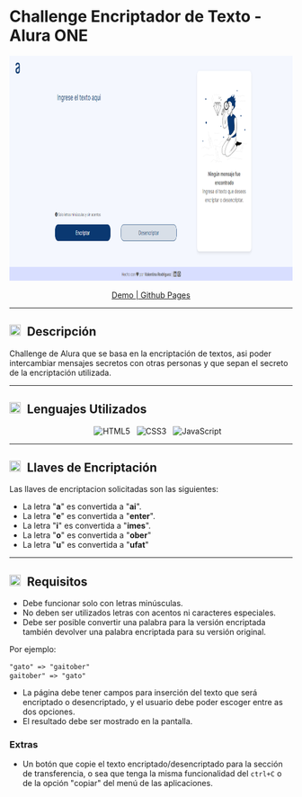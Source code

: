 # Challenge Encriptador de Texto - Alura ONE

<p align="center">
     <a href="https://valeen-rodriguez.github.io/challenge-encriptador-de-texto/"><img width="800" height="400" src="img/web_pagina.png"></a>
</p>

<div align="center">

[Demo | Github Pages](https://valeen-rodriguez.github.io/challenge-encriptador-de-texto/) 
     
</div>

<hr/>

## <img width="20" height="20" src="https://www.iconsdb.com/icons/preview/white/finish-flag-xxl.png" />&#8287; Descripción

Challenge de Alura que se basa en la encriptación de textos, asi poder intercambiar mensajes secretos con otras personas y que sepan el secreto de la encriptación utilizada.

<hr/>

## <img width="20" height="20" src="https://www.iconsdb.com/icons/preview/white/notebook-xxl.png" />&#8287; Lenguajes Utilizados

<ul align="center" display="flex">

![HTML5](https://img.shields.io/badge/html5-%23E34F26.svg?style=for-the-badge&logo=html5&logoColor=white) &#8287;
![CSS3](https://img.shields.io/badge/css3-%231572B6.svg?style=for-the-badge&logo=css3&logoColor=white) &#8287;
![JavaScript](https://img.shields.io/badge/javascript-%23323330.svg?style=for-the-badge&logo=javascript&logoColor=%23F7DF1E)
</ul>

<hr/>

## <img width="20" height="20" src="https://www.iconsdb.com/icons/preview/white/key-3-xxl.png" />&#8287; Llaves de Encriptación


Las llaves de encriptacion solicitadas son las siguientes:

- La letra "**a**" es convertida a "**ai**".
- La letra "**e**" es convertida a "**enter**".
- La letra "**i**" es convertida a "**imes**".
- La letra "**o**" es convertida a "**ober**"
- La letra "**u**" es convertida a "**ufat**"

<hr/>

## <img width="20" height="20" src="https://www.iconsdb.com/icons/preview/white/clipboard-3-xxl.png" />&#8287; Requisitos

- Debe funcionar solo con letras minúsculas.
- No deben ser utilizados letras con acentos ni caracteres especiales.
- Debe ser posible convertir una palabra para la versión encriptada también devolver una palabra encriptada para su versión original.

Por ejemplo:
```
"gato" => "gaitober"
gaitober" => "gato"
```

- La página debe tener campos para inserción del texto que será encriptado o desencriptado, y el usuario debe poder escoger entre as dos opciones.
- El resultado debe ser mostrado en la pantalla.

### Extras

- Un botón que copie el texto encriptado/desencriptado para la sección de transferencia, o sea que tenga la misma funcionalidad del ` ctrl+C ` o de la opción "copiar" del menú de las aplicaciones.
